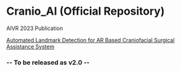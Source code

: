 # Cranio_AI (Official Repository)

AIVR 2023 Publication

[Automated Landmark Detection for AR Based Craniofacial Surgical Assistance System](https://link.springer.com/chapter/10.1007/978-981-99-9018-4_5)

### -- To be released as v2.0 --
